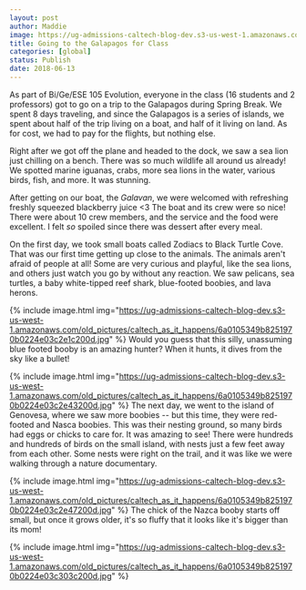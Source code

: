 ```yaml
---
layout: post
author: Maddie
image: https://ug-admissions-caltech-blog-dev.s3-us-west-1.amazonaws.com/old_pictures/caltech_as_it_happens/6a0105349b8251970b0224df353145200b.jpg
title: Going to the Galapagos for Class
categories: [global]
status: Publish
date: 2018-06-13
---
```


As part of Bi/Ge/ESE 105 Evolution, everyone in the class (16 students and 2 professors) got to go on a trip to the Galapagos during Spring Break. We spent 8 days traveling, and since the Galapagos is a series of islands, we spent about half of the trip living on a boat, and half of it living on land. As for cost, we had to pay for the flights, but nothing else.

Right after we got off the plane and headed to the dock, we saw a sea lion just chilling on a bench. There was so much wildlife all around us already! We spotted marine iguanas, crabs, more sea lions in the water, various birds, fish, and more. It was stunning.

After getting on our boat, the *Galavan*, we were welcomed with refreshing freshly squeezed blackberry juice &lt;3 The boat and its crew were so nice! There were about 10 crew members, and the service and the food were excellent. I felt *so* spoiled since there was dessert after every meal.

On the first day, we took small boats called Zodiacs to Black Turtle Cove. That was our first time getting up close to the animals. The animals aren't afraid of people at all! Some are very curious and playful, like the sea lions, and others just watch you go by without any reaction. We saw pelicans, sea turtles, a baby white-tipped reef shark, blue-footed boobies, and lava herons.


{% include image.html img="https://ug-admissions-caltech-blog-dev.s3-us-west-1.amazonaws.com/old_pictures/caltech_as_it_happens/6a0105349b8251970b0224e03c2e1c200d.jpg" %}
Would you guess that this silly, unassuming blue footed booby is an amazing hunter? When it hunts, it dives from the sky like a bullet!


{% include image.html img="https://ug-admissions-caltech-blog-dev.s3-us-west-1.amazonaws.com/old_pictures/caltech_as_it_happens/6a0105349b8251970b0224e03c2e43200d.jpg" %}
The next day, we went to the island of Genovesa, where we saw more boobies -- but this time, they were red-footed and Nasca boobies. This was their nesting ground, so many birds had eggs or chicks to care for. It was amazing to see! There were hundreds and hundreds of birds on the small island, with nests just a few feet away from each other. Some nests were right on the trail, and it was like we were walking through a nature documentary.


{% include image.html img="https://ug-admissions-caltech-blog-dev.s3-us-west-1.amazonaws.com/old_pictures/caltech_as_it_happens/6a0105349b8251970b0224e03c2e47200d.jpg" %}
The chick of the Nazca booby starts off small, but once it grows older, it's so fluffy that it looks like it's bigger than its mom!


{% include image.html img="https://ug-admissions-caltech-blog-dev.s3-us-west-1.amazonaws.com/old_pictures/caltech_as_it_happens/6a0105349b8251970b0224e03c303c200d.jpg" %}

